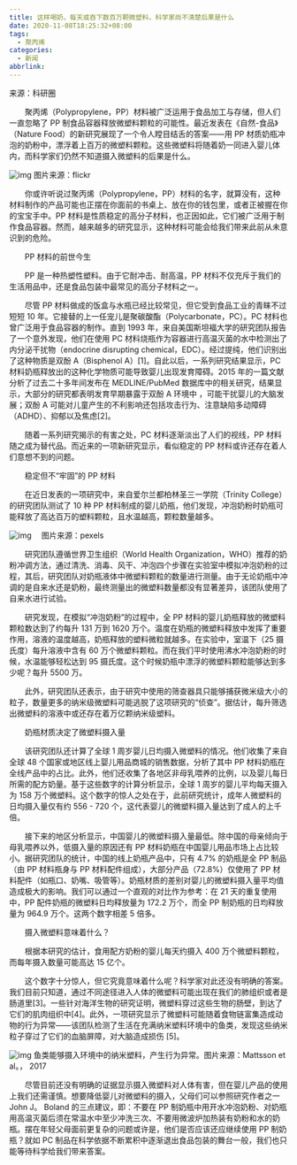 ```yaml
---
title: 这样喝奶，每天或吞下数百万颗微塑料，科学家尚不清楚后果是什么
date: 2020-11-08T18:25:32+08:00
tags:
  - 聚丙烯
categories:
  - 新闻
abbrlink:
---
```


来源：科研圈

　　聚丙烯（Polypropylene，PP）材料被广泛运用于食品加工与存储，但人们一直忽略了 PP 制食品容器释放微塑料颗粒的可能性。最近发表在《自然-食品》（Nature Food）的新研究展现了一个令人瞠目结舌的答案——用 PP 材质奶瓶冲泡的奶粉中，漂浮着上百万的微塑料颗粒。这些微塑料将随着奶一同进入婴儿体内，而科学家们仍然不知道摄入微塑料的后果是什么。

![img](https://cdn.jsdelivr.net/gh/yakeing/Documentation@main/Hexo/images/b6a8-kcaeqzx9902148.jpg)
图片来源：flickr

　　你或许听说过聚丙烯（Polypropylene，PP）材料的名字，就算没有，这种材料制作的产品可能也正摆在你面前的书桌上、放在你的钱包里，或者正被握在你的宝宝手中。PP 材料是性质稳定的高分子材料，也正因如此，它们被广泛用于制作食品容器。然而，越来越多的研究显示，这种材料可能会给我们带来此前从未意识到的危险。

　　PP 材料的前世今生

　　PP 是一种热塑性塑料。由于它耐冲击、耐高温，PP 材料不仅充斥于我们的生活用品中，还是食品包装中最常见的高分子材料之一。

　　尽管 PP 材料做成的饭盒与水瓶已经比较常见，但它受到食品工业的青睐不过短短 10 年。它接替的上一任宠儿是聚碳酸酯（Polycarbonate，PC）。PC 材料也曾广泛用于食品容器的制作。直到 1993 年，来自美国斯坦福大学的研究团队报告了一个意外发现，他们在使用 PC 材料烧瓶作为容器进行高温灭菌的水中检测出了内分泌干扰物（endocrine disrupting chemical，EDC）。经过提纯，他们识别出了这种物质是双酚 A（Bisphenol A）[1]。自此以后，一系列研究结果显示，PC 材料奶瓶释放出的这种化学物质可能导致婴儿出现发育障碍。2015 年的一篇文献分析了过去二十多年间发布在 MEDLINE/PubMed 数据库中的相关研究，结果显示，大部分的研究都表明发育早期暴露于双酚 A 环境中 ，可能干扰婴儿的大脑发展；双酚 A 可能对儿童产生的不利影响还包括攻击行为、注意缺陷多动障碍（ADHD）、抑郁以及焦虑[2]。

　　随着一系列研究揭示的有害之处，PC 材料逐渐淡出了人们的视线，PP 材料随之成为替代品。而近来的一项新研究显示，看似稳定的 PP 材料或许还存在着人们意想不到的问题。

　　稳定但不“牢固”的 PP 材料

　　在近日发表的一项研究中，来自爱尔兰都柏林圣三一学院（Trinity College）的研究团队测试了 10 种 PP 材料制成的婴儿奶瓶，他们发现，冲泡奶粉时奶瓶可能释放了高达百万的塑料颗粒，且水温越高，颗粒数量越多。

![img](https://cdn.jsdelivr.net/gh/yakeing/Documentation@main/Hexo/images/bf1a-kcaeqzx9902239.jpg)
　图片来源：pexels

　　研究团队遵循世界卫生组织（World Health Organization，WHO）推荐的奶粉冲调方法，通过清洗、消毒、风干、冲泡四个步骤在实验室中模拟冲泡奶粉的过程，其后，研究团队对奶瓶液体中微塑料颗粒的数量进行测量。由于无论奶瓶中冲调的是自来水还是奶粉，最终测量出的微塑料数量都没有显著差异，该团队使用了自来水进行试验。

　　研究发现，在模拟“冲泡奶粉”的过程中，全 PP 材料的婴儿奶瓶释放的微塑料颗粒数达到了约每升 131 万到 1620 万个。温度在奶瓶的微塑料释放中发挥了重要作用，溶液的温度越高，奶瓶释放的塑料微粒就越多。在实验中，室温下（25 摄氏度）每升溶液中含有 60 万个微塑料颗粒。而在我们平时使用沸水冲泡奶粉的时候，水温能够轻松达到 95 摄氏度。这个时候奶瓶中漂浮的微塑料颗粒能够达到多少呢？每升 5500 万。

　　此外，研究团队还表示，由于研究中使用的筛查器具只能够捕获微米级大小的粒子，数量更多的纳米级微塑料可能逃脱了这项研究的“侦查”。据估计，每升筛选出微塑料的溶液中或还存在着万亿颗纳米级塑料。

　　奶瓶材质决定了微塑料摄入量

　　该研究团队还计算了全球 1 周岁婴儿日均摄入微塑料的情况。他们收集了来自全球 48 个国家或地区线上婴儿用品商城的销售数据，分析了其中 PP 材料奶瓶在全线产品中的占比。此外，他们还收集了各地区非母乳喂养的比例，以及婴儿每日所需的配方奶量。基于这些数字的计算分析显示，全球 1 周岁的婴儿平均每天摄入为 158 万个微塑料。这个数字的惊人之处在于，此前研究统计，成年人微塑料的日均摄入量仅有约 556 - 720 个，这代表婴儿的微塑料摄入量达到了成人的上千倍。

　　接下来的地区分析显示，中国婴儿的微塑料摄入量最低。除中国的母亲倾向于母乳喂养以外，低摄入量的原因还有 PP 材料奶瓶在中国婴儿用品市场上占比较小。据研究团队的统计，中国的线上奶瓶产品中，只有 4.7% 的奶瓶是全 PP 制品（由 PP 材料瓶身与 PP 材料配件组成），大部分产品（72.8%）仅使用了 PP 材料配件（如瓶口、奶嘴、吸管等）。奶瓶材质的差别对婴儿的微塑料摄入量平均值造成极大的影响。我们可以通过一个直观的对比作为参考：在 21 天的重复使用中，PP 配件奶瓶的微塑料日均释放量为 172.2 万个，而全 PP 制奶瓶的日均释放量为 964.9 万个。这两个数字相差 5 倍多。

　　摄入微塑料意味着什么？

　　根据本研究的估计，食用配方奶粉的婴儿每天约摄入 400 万个微塑料颗粒，而每年摄入数量可能高达 15 亿个。

　　这个数字十分惊人，但它究竟意味着什么呢？科学家对此还没有明确的答案。我们目前只知道，通过不同途径进入人体的微塑料可能出现在我们的肺组织或者是肠道里[3]。一些针对海洋生物的研究证明，微塑料穿过这些生物的肠壁，到达了它们的肌肉组织中[4]。此外，一项研究显示了微塑料可能随着食物链富集造成动物的行为异常——该团队检测了生活在充满纳米塑料环境中的鱼类，发现这些纳米粒子穿过了它们的血脑屏障，对大脑造成损伤 [5]。

![img](https://cdn.jsdelivr.net/gh/yakeing/Documentation@main/Hexo/images/a6cd-kcaeqzx9902297.jpg)
鱼类能够摄入环境中的纳米塑料，产生行为异常。图片来源：Mattsson et al。， 2017

　　尽管目前还没有明确的证据显示摄入微塑料对人体有害，但在婴儿产品的使用上我们还需谨慎。想要降低婴儿对微塑料的摄入，父母们可以参照研究作者之一 John J。 Boland 的三点建议，即：不要在 PP 制奶瓶中用开水冲泡奶粉、对奶瓶用高温灭菌后须在常温水中至少冲洗三次、不要用微波炉加热装有奶粉和水的奶瓶。摆在年轻父母面前更复杂的问题或许是，他们是否应该还应继续使用 PP 制奶瓶？就如 PC 制品在科学依据不断累积中逐渐退出食品包装的舞台一般，我们也只能等待科学给我们带来答案。
